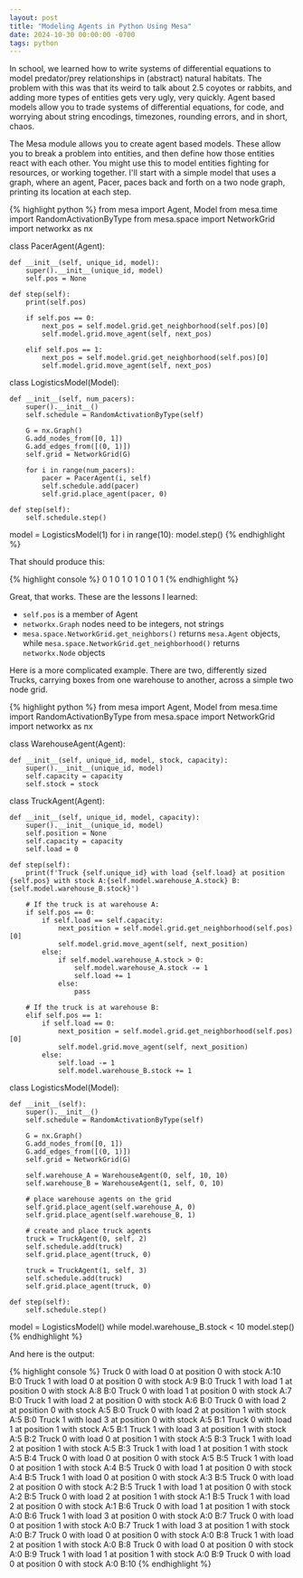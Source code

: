 ```yaml
---
layout: post
title: "Modeling Agents in Python Using Mesa"
date: 2024-10-30 00:00:00 -0700
tags: python
---
```


In school, we learned how to write systems of differential equations to model
predator/prey relationships in (abstract) natural habitats. The problem with
this was that its weird to talk about 2.5 coyotes or rabbits, and adding more
types of entities gets very ugly, very quickly. Agent based models allow you
to trade systems of differential equations, for code, and worrying about string
encodings, timezones, rounding errors, and in short, chaos.

The Mesa module allows you to create agent based models. These allow you to
break a problem into entities, and then define how those entities react with
each other. You might use this to model entities fighting for resources, or
working together. I'll start with a simple model that uses a graph, where an
agent, Pacer, paces back and forth on a two node graph, printing its location
at each step.

{% highlight python %}
from mesa import Agent, Model
from mesa.time import RandomActivationByType
from mesa.space import NetworkGrid
import networkx as nx

class PacerAgent(Agent):

    def __init__(self, unique_id, model):
        super().__init__(unique_id, model)
        self.pos = None

    def step(self):
        print(self.pos)

        if self.pos == 0:
            next_pos = self.model.grid.get_neighborhood(self.pos)[0]
            self.model.grid.move_agent(self, next_pos)

        elif self.pos == 1:
            next_pos = self.model.grid.get_neighborhood(self.pos)[0]
            self.model.grid.move_agent(self, next_pos)

class LogisticsModel(Model):

    def __init__(self, num_pacers):
        super().__init__()
        self.schedule = RandomActivationByType(self)

        G = nx.Graph()
        G.add_nodes_from([0, 1])
        G.add_edges_from([(0, 1)])
        self.grid = NetworkGrid(G)

        for i in range(num_pacers):
            pacer = PacerAgent(i, self)
            self.schedule.add(pacer)
            self.grid.place_agent(pacer, 0)

    def step(self):
        self.schedule.step()

model = LogisticsModel(1)
for i in range(10):
    model.step()
{% endhighlight %}

That should produce this:

{% highlight console %}
0
1
0
1
0
1
0
1
0
1
{% endhighlight %}

Great, that works. These are the lessons I learned:

  - `self.pos` is a member of Agent
  - `networkx.Graph` nodes need to be integers, not strings
  - `mesa.space.NetworkGrid.get_neighbors()` returns `mesa.Agent` objects, while `mesa.space.NetworkGrid.get_neighborhood()` returns `networkx.Node` objects

Here is a more complicated example. There are two, differently sized Trucks,
carrying boxes from one warehouse to another, across a simple two node grid.


{% highlight python %}
from mesa import Agent, Model
from mesa.time import RandomActivationByType
from mesa.space import NetworkGrid
import networkx as nx

class WarehouseAgent(Agent):
    
    def __init__(self, unique_id, model, stock, capacity):
        super().__init__(unique_id, model)
        self.capacity = capacity
        self.stock = stock

class TruckAgent(Agent):
    
    def __init__(self, unique_id, model, capacity):
        super().__init__(unique_id, model)
        self.position = None
        self.capacity = capacity
        self.load = 0

    def step(self):
        print(f'Truck {self.unique_id} with load {self.load} at position {self.pos} with stock A:{self.model.warehouse_A.stock} B:{self.model.warehouse_B.stock}')

        # If the truck is at warehouse A:
        if self.pos == 0:
            if self.load == self.capacity:
                next_position = self.model.grid.get_neighborhood(self.pos)[0]
                self.model.grid.move_agent(self, next_position)
            else:
                if self.model.warehouse_A.stock > 0:
                    self.model.warehouse_A.stock -= 1
                    self.load += 1
                else:
                    pass

        # If the truck is at warehouse B:
        elif self.pos == 1:
            if self.load == 0:
                next_position = self.model.grid.get_neighborhood(self.pos)[0]
                self.model.grid.move_agent(self, next_position)
            else:
                self.load -= 1
                self.model.warehouse_B.stock += 1

class LogisticsModel(Model):
    
    def __init__(self):
        super().__init__()
        self.schedule = RandomActivationByType(self)

        G = nx.Graph()
        G.add_nodes_from([0, 1])
        G.add_edges_from([(0, 1)])
        self.grid = NetworkGrid(G)

        self.warehouse_A = WarehouseAgent(0, self, 10, 10)
        self.warehouse_B = WarehouseAgent(1, self, 0, 10)

        # place warehouse agents on the grid
        self.grid.place_agent(self.warehouse_A, 0)
        self.grid.place_agent(self.warehouse_B, 1)

        # create and place truck agents
        truck = TruckAgent(0, self, 2)
        self.schedule.add(truck)
        self.grid.place_agent(truck, 0)

        truck = TruckAgent(1, self, 3)
        self.schedule.add(truck)
        self.grid.place_agent(truck, 0)

    def step(self):
        self.schedule.step()

model = LogisticsModel()
while model.warehouse_B.stock < 10
    model.step()
{% endhighlight %}

And here is the output:

{% highlight console %}
Truck 0 with load 0 at position 0 with stock A:10 B:0
Truck 1 with load 0 at position 0 with stock A:9 B:0
Truck 1 with load 1 at position 0 with stock A:8 B:0
Truck 0 with load 1 at position 0 with stock A:7 B:0
Truck 1 with load 2 at position 0 with stock A:6 B:0
Truck 0 with load 2 at position 0 with stock A:5 B:0
Truck 0 with load 2 at position 1 with stock A:5 B:0
Truck 1 with load 3 at position 0 with stock A:5 B:1
Truck 0 with load 1 at position 1 with stock A:5 B:1
Truck 1 with load 3 at position 1 with stock A:5 B:2
Truck 0 with load 0 at position 1 with stock A:5 B:3
Truck 1 with load 2 at position 1 with stock A:5 B:3
Truck 1 with load 1 at position 1 with stock A:5 B:4
Truck 0 with load 0 at position 0 with stock A:5 B:5
Truck 1 with load 0 at position 1 with stock A:4 B:5
Truck 0 with load 1 at position 0 with stock A:4 B:5
Truck 1 with load 0 at position 0 with stock A:3 B:5
Truck 0 with load 2 at position 0 with stock A:2 B:5
Truck 1 with load 1 at position 0 with stock A:2 B:5
Truck 0 with load 2 at position 1 with stock A:1 B:5
Truck 1 with load 2 at position 0 with stock A:1 B:6
Truck 0 with load 1 at position 1 with stock A:0 B:6
Truck 1 with load 3 at position 0 with stock A:0 B:7
Truck 0 with load 0 at position 1 with stock A:0 B:7
Truck 1 with load 3 at position 1 with stock A:0 B:7
Truck 0 with load 0 at position 0 with stock A:0 B:8
Truck 1 with load 2 at position 1 with stock A:0 B:8
Truck 0 with load 0 at position 0 with stock A:0 B:9
Truck 1 with load 1 at position 1 with stock A:0 B:9
Truck 0 with load 0 at position 0 with stock A:0 B:10
{% endhighlight %}